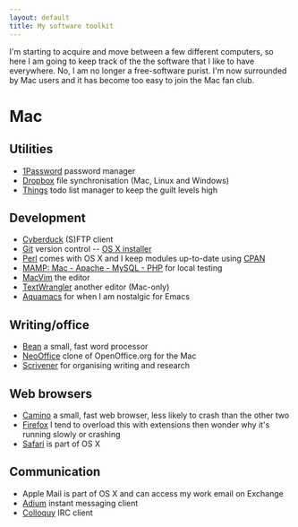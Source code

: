 ```yaml
---
layout: default
title: My software toolkit
---
```


I'm starting to acquire and move between a few different computers, so here I am going to keep track of the the software that I like to have everywhere. No, I am no longer a free-software purist. I'm now surrounded by Mac users and it has become too easy to join the Mac fan club.

# Mac

## Utilities

* [1Password](http://agilewebsolutions.com/products/1Password) password manager
* [Dropbox](http://www.dropbox.com/) file synchronisation (Mac, Linux and Windows)
* [Things](http://culturedcode.com/things/) todo list manager to keep the guilt levels high

## Development

* [Cyberduck](http://cyberduck.ch/) (S)FTP client
* [Git](http://git-scm.com/) version control -- [OS X installer](http://code.google.com/p/git-osx-installer/)
* [Perl](http://www.perl.org/) comes with OS X and I keep modules up-to-date using [CPAN](http://www.cpan.org/)
* [MAMP: Mac - Apache - MySQL - PHP](http://mamp.info/en/mamp/index.html) for local testing
* [MacVim](http://code.google.com/p/macvim/) the editor
* [TextWrangler](http://www.barebones.com/products/textwrangler/) another editor (Mac-only)
* [Aquamacs](http://aquamacs.org/) for when I am nostalgic for Emacs

## Writing/office

* [Bean](http://www.bean-osx.com/Bean.html) a small, fast word processor
* [NeoOffice](http://www.neooffice.org/) clone of OpenOffice.org for the Mac
* [Scrivener](http://www.literatureandlatte.com/scrivener.html) for organising writing and research

## Web browsers

* [Camino](http://caminobrowser.org/) a small, fast web browser, less likely to crash than the other two
* [Firefox](http://www.mozilla.com/firefox/) I tend to overload this with extensions then wonder why it's running slowly or crashing
* [Safari](http://www.apple.com/safari/) is part of OS X

## Communication

* Apple Mail is part of OS X and can access my work email on Exchange
* [Adium](http://www.adium.im/) instant messaging client
* [Colloquy](http://colloquy.info/) IRC client
